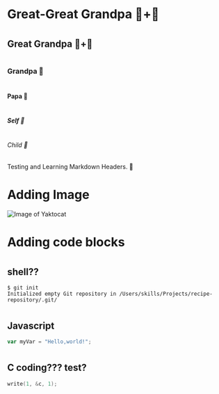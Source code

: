 # <h1> Great-Great Grandpa 👴+👴
# <h2> Great Grandpa 👴+🧓
# <h3> Grandpa 👴
# <h4> Papa 🧓
# <h5> Self 🫚
# <h6> Child 🧒

Testing and Learning Markdown Headers. 🔮

# <h1> Adding Image
![Image of Yaktocat](https://octodex.github.com/images/yaktocat.png)

# <h1> Adding code blocks
# <h2> shell??
```
$ git init
Initialized empty Git repository in /Users/skills/Projects/recipe-repository/.git/
```

# <h2> Javascript
``` javascript
var myVar = "Hello,world!";
```

# <h2> C coding??? test?
``` C
write(1, &c, 1); 
```
